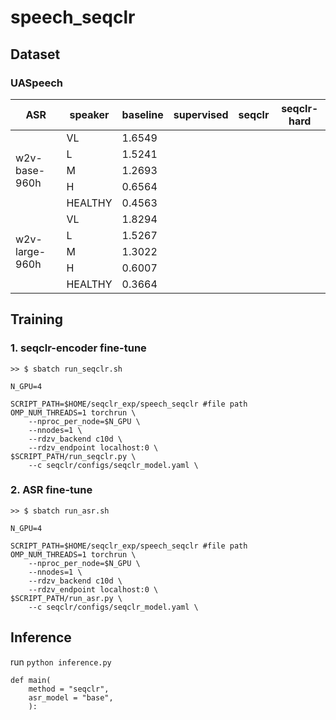 # speech_seqclr


## Dataset
### UASpeech
<table class="tg"><thead>
  <tr>
    <th class="tg-v0hj">ASR</th>
    <th class="tg-v0hj">speaker</th>
    <th class="tg-v0hj">baseline</th>
    <th class="tg-v0hj">supervised</th>
    <th class="tg-v0hj">seqclr</th>
    <th class="tg-v0hj">seqclr-hard</th>
  </tr></thead>
<tbody>
  <tr>
    <td class="tg-9wq8" rowspan="5">w2v-base-960h</td>
    <td class="tg-9wq8">VL</td>
    <td class="tg-9wq8">1.6549</td>
    <td class="tg-c3ow"></td>
    <td class="tg-c3ow"></td>
    <td class="tg-c3ow"></td>
  </tr>
  <tr>
    <td class="tg-9wq8">L</td>
    <td class="tg-9wq8">1.5241</td>
    <td class="tg-c3ow"></td>
    <td class="tg-c3ow"></td>
    <td class="tg-c3ow"></td>
  </tr>
  <tr>
    <td class="tg-9wq8">M</td>
    <td class="tg-9wq8">1.2693</td>
    <td class="tg-c3ow"></td>
    <td class="tg-c3ow"></td>
    <td class="tg-c3ow"></td>
  </tr>
  <tr>
    <td class="tg-9wq8">H</td>
    <td class="tg-9wq8">0.6564</td>
    <td class="tg-c3ow"></td>
    <td class="tg-c3ow"></td>
    <td class="tg-c3ow"></td>
  </tr>
  <tr>
    <td class="tg-9wq8">HEALTHY</td>
    <td class="tg-9wq8">0.4563</td>
    <td class="tg-c3ow"></td>
    <td class="tg-c3ow"></td>
    <td class="tg-c3ow"></td>
  </tr>
  <tr>
    <td class="tg-9wq8" rowspan="5">w2v-large-960h<br></td>
    <td class="tg-9wq8">VL</td>
    <td class="tg-9wq8">1.8294</td>
    <td class="tg-c3ow"></td>
    <td class="tg-c3ow"></td>
    <td class="tg-c3ow"></td>
  </tr>
  <tr>
    <td class="tg-9wq8">L</td>
    <td class="tg-9wq8">1.5267</td>
    <td class="tg-c3ow"></td>
    <td class="tg-c3ow"></td>
    <td class="tg-c3ow"></td>
  </tr>
  <tr>
    <td class="tg-9wq8">M</td>
    <td class="tg-9wq8">1.3022</td>
    <td class="tg-c3ow"></td>
    <td class="tg-c3ow"></td>
    <td class="tg-c3ow"></td>
  </tr>
  <tr>
    <td class="tg-9wq8">H</td>
    <td class="tg-9wq8">0.6007</td>
    <td class="tg-c3ow"></td>
    <td class="tg-c3ow"></td>
    <td class="tg-c3ow"></td>
  </tr>
  <tr>
    <td class="tg-9wq8">HEALTHY</td>
    <td class="tg-9wq8">0.3664</td>
    <td class="tg-c3ow"></td>
    <td class="tg-c3ow"></td>
    <td class="tg-c3ow"></td>
  </tr>
</tbody></table>


## Training
### 1. seqclr-encoder fine-tune
```
>> $ sbatch run_seqclr.sh

N_GPU=4

SCRIPT_PATH=$HOME/seqclr_exp/speech_seqclr #file path
OMP_NUM_THREADS=1 torchrun \
    --nproc_per_node=$N_GPU \
    --nnodes=1 \
    --rdzv_backend c10d \
    --rdzv_endpoint localhost:0 \
$SCRIPT_PATH/run_seqclr.py \
    --c seqclr/configs/seqclr_model.yaml \
```

### 2. ASR fine-tune
```
>> $ sbatch run_asr.sh

N_GPU=4

SCRIPT_PATH=$HOME/seqclr_exp/speech_seqclr #file path
OMP_NUM_THREADS=1 torchrun \
    --nproc_per_node=$N_GPU \
    --nnodes=1 \
    --rdzv_backend c10d \
    --rdzv_endpoint localhost:0 \
$SCRIPT_PATH/run_asr.py \
    --c seqclr/configs/seqclr_model.yaml \
```

## Inference
run ```python inference.py```
```
def main(
    method = "seqclr",
    asr_model = "base",
    ): 
```